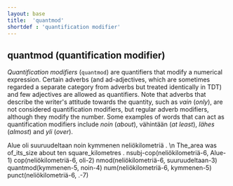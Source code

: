 ```yaml
---
layout: base
title:  'quantmod'
shortdef : 'quantification modifier'
---
```


## quantmod (quantification modifier)

*Quantification modifiers* (`quantmod`) are quantifiers that modify a numerical expression. Certain adverbs (and ad-adjectives, which are sometimes regarded a separate category from adverbs but treated identically in TDT)  and few adjectives are allowed as quantifiers. Note that adverbs that describe the writer's attitude towards the quantity, such as *vain* (*only*), are not considered quantification modifiers, but regular adverb modifiers, although they modify the number. Some examples of words that can act as quantification modifiers include *noin* (*about*), vähintään (*at least*), *lähes* (*almost*) and *yli* (*over*).


<!-- fname:quantmod.pdf -->
<div class="sd-parse">
Alue oli suuruudeltaan noin kymmenen neliökilometriä . \n The_area was of_its_size about ten square_kilometres .
nsubj-cop(neliökilometriä-6, Alue-1)
cop(neliökilometriä-6, oli-2)
nmod(neliökilometriä-6, suuruudeltaan-3)
quantmod(kymmenen-5, noin-4)
num(neliökilometriä-6, kymmenen-5)
punct(neliökilometriä-6, .-7)
</div>


